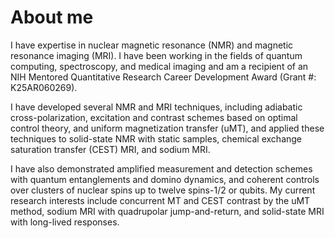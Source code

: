 # About me

I have expertise in nuclear magnetic resonance (NMR) and magnetic resonance imaging (MRI). I have been working in the fields of quantum computing, spectroscopy, and medical imaging and am a recipient of an NIH Mentored Quantitative Research Career Development Award (Grant #: K25AR060269).

I have developed several NMR and MRI techniques, including adiabatic cross-polarization, excitation and contrast schemes based on optimal control theory, and uniform magnetization transfer (uMT), and applied these techniques to solid-state NMR with static samples, chemical exchange saturation transfer (CEST) MRI, and sodium MRI.

I have also demonstrated amplified measurement and detection schemes with quantum entanglements and domino dynamics, and coherent controls over clusters of nuclear spins up to twelve spins-1/2 or qubits. My current research interests include concurrent MT and CEST contrast by the uMT method, sodium MRI with quadrupolar jump-and-return, and solid-state MRI with long-lived responses.

